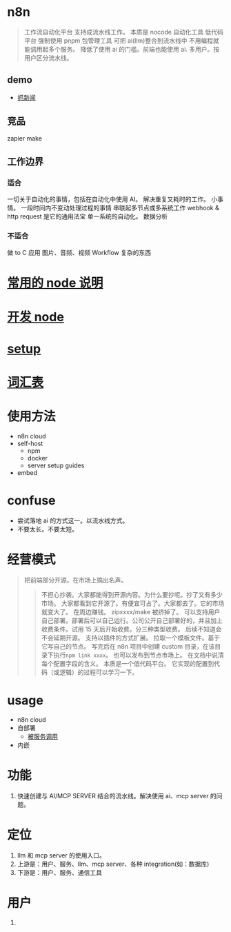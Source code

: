 # n8n

> 工作流自动化平台
> 支持成流水线工作。
> 本质是 nocode 自动化工具
> 低代码平台
> 强制使用 pnpm 包管理工具
> 可把 ai(llm)整合到流水线中
> 不用编程就能调用起多个服务。
> 降低了使用 ai 的门槛。前端也能使用 ai.
> 多用户。按用户区分流水线。

## demo

- [抓新闻](/ai/n8n/catchNews.html)

## 竞品

zapier
make

## 工作边界

### 适合

一切关于自动化的事情，包括在自动化中使用 AI。
解决重复又耗时的工作。
小事情。
一段时间内不变动处理过程的事情
串联起多节点或多系统工作
webhook & http request 是它的通用法宝
单一系统的自动化。
数据分析

### 不适合

做 to C 应用
图片、音频、视频 Workflow
复杂的东西

# [常用的 node 说明](/ai/n8n/node.html)

# [开发 node](/ai/n8n/node.html)

# [setup](/ai/n8n/setup.html)

# [词汇表](/ai/n8n/glossary.html)

# 使用方法

- n8n cloud
- self-host
  - npm
  - docker
  - server setup guides
- embed

# confuse

- 尝试落地 ai 的方式这一。以流水线方式。
- 不要太长。不要太短。

# 经营模式

> 把前端部分开源。在市场上搞出名声。
>
> > 不担心抄袭。大家都能得到开源内容。为什么要抄呢。抄了又有多少市场。
> > 大家都看到它开源了。有便宜可占了。大家都去了。它的市场就变大了。
> > 在周边赚钱。
> > zipxxxx/make 被挤掉了。
> > 可以支持用户自己部署。部署后可以自己运行。公司公开自己部署好的，并且加上收费条件。试用 15 天后开始收费。分三种类型收费。
> > 后续不知道会不会延期开源。
> > 支持以插件的方式扩展。
> > 拉取一个模板文件。基于它写自己的节点。
> > 写完后在 n8n 项目中创建 custom 目录，在该目录下执行`npm link xxxx`。
> > 也可以发布到节点市场上。
> > 在文档中说清每个配置字段的含义。
> > 本质是一个低代码平台。
> > 它实现的配置到代码（或逻辑）的过程可以学习一下。

# usage

- n8n cloud
- 自部署
  - [被服务调用](/ai/n8n/callByService.html)
- 内嵌

# 功能

1. 快速创建与 AI/MCP SERVER 结合的流水线。解决使用 ai、mcp server 的问题。

# 定位

1. llm 和 mcp server 的使用入口。
2. 上游是：用户、服务、llm、mcp server、各种 integration(如：数据库)
3. 下游是：用户、服务、通信工具

# 用户

1.

